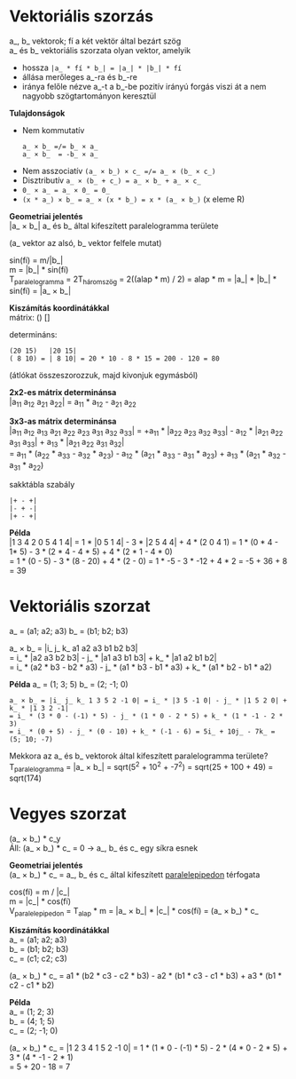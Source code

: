 # Vektoriális szorzás
a_, b_ vektorok; fí a két vektör által bezárt szög  
a_ és b_ vektoriális szorzata olyan vektor, amelyik
- hossza `|a_ * fí * b_| = |a_| * |b_| * fí`
- állása merőleges a_-ra és b_-re
- iránya felőle nézve a_-t a b_-be pozitív irányú forgás viszi át a nem nagyobb szögtartományon keresztül

**Tulajdonságok**
- Nem kommutatív
    ```
    a_ × b_ =/= b_ × a_
    a_ × b_  = -b_ × a_
    ```
- Nem asszociatív
`(a_ × b_) × c_ =/= a_ × (b_ × c_)`
- Disztributív
`a_ × (b_ + c_) = a_ × b_ + a_ × c_`
- `0_ × a_ = a_ × 0_ = 0_`
- `(x * a_) × b_ = a_ × (x * b_) = x * (a_ × b_)` (x eleme R)

**Geometriai jelentés**  
|a_ × b_| a_ és b_ által kifeszített paralelogramma területe

(a_ vektor az alsó, b_ vektor felfele mutat)

sin(fí) = m/|b_|  
m = |b_| * sin(fí)  
T<sub>paralelogramma</sub> = 2T<sub>háromszög</sub> = 2((alap * m) / 2) = alap * m = |a_| * |b_| * sin(fí) = |a_ × b_|


**Kiszámítás koordinátákkal**  
mátrix: () []

determináns:
```
(20 15)   |20 15|
( 8 10) = | 8 10| = 20 * 10 - 8 * 15 = 200 - 120 = 80
```
(átlókat összeszorozzuk, majd kivonjuk egymásból)

**2x2-es mátrix determinánsa**  
|a<sub>11</sub> a<sub>12</sub> a<sub>21</sub> a<sub>22</sub>| = a<sub>11</sub> * a<sub>12</sub> - a<sub>21</sub> a<sub>22</sub>

**3x3-as mátrix determinánsa**  
|a<sub>11</sub> a<sub>12</sub> a<sub>13</sub> a<sub>21</sub> a<sub>22</sub> a<sub>23</sub> a<sub>31</sub> a<sub>32</sub> a<sub>33</sub>| = +a<sub>11</sub> * |a<sub>22</sub> a<sub>23</sub> a<sub>32</sub> a<sub>33</sub>| - a<sub>12</sub> * |a<sub>21</sub> a<sub>22</sub> a<sub>31</sub> a<sub>33</sub>| + a<sub>13</sub> * |a<sub>21</sub> a<sub>22</sub> a<sub>31</sub> a<sub>32</sub>|    
= a<sub>11</sub> * (a<sub>22</sub> * a<sub>33</sub> - a<sub>32</sub> * a<sub>23</sub>) - a<sub>12</sub> * (a<sub>21</sub> * a<sub>33</sub> - a<sub>31</sub> * a<sub>23</sub>) + a<sub>13</sub> * (a<sub>21</sub> * a<sub>32</sub> - a<sub>31</sub> * a<sub>22</sub>)

sakktábla szabály
```
|+ - +|
|- + -|
|+ - +|
```

**Példa**  
|1 3 4 2 0 5 4 1 4| = 1 * |0 5 1 4| - 3 * |2 5 4 4| + 4 * (2 0 4 1) = 1 * (0 * 4 - 1* 5) - 3 * (2 * 4 - 4 * 5) + 4 * (2 * 1 - 4 * 0)  
= 1 * (0 - 5) - 3 * (8 - 20) + 4 * (2 - 0) = 1 * -5 - 3 * -12 + 4 * 2 = -5 + 36 + 8 = 39

# Vektoriális szorzat
a_ = (a1; a2; a3)
b_ = (b1; b2; b3)

a_ × b_ = |i_ j_ k_ a1 a2 a3 b1 b2 b3|  
= i_ * |a2 a3 b2 b3| - j_ * |a1 a3 b1 b3| + k_ * |a1 a2 b1 b2|  
= i_ * (a2 * b3 - b2 * a3) - j_ * (a1 * b3 - b1 * a3) + k_ * (a1 * b2 - b1 * a2)

**Példa**
a_ = (1; 3; 5)
b_ = (2; -1; 0)

```
a_ × b_ = |i_ j_ k_ 1 3 5 2 -1 0| = i_ * |3 5 -1 0| - j_ * |1 5 2 0| + k_ * |1 3 2 -1|
= i_ * (3 * 0 - (-1) * 5) - j_ * (1 * 0 - 2 * 5) + k_ * (1 * -1 - 2 * 3)
= i_ * (0 + 5) - j_ * (0 - 10) + k_ * (-1 - 6) = 5i_ + 10j_ - 7k_ = (5; 10; -7)
```

Mekkora az a_ és b_ vektorok által kifeszített paralelogramma területe?  
T<sub>paralelogramma</sub> = |a_ × b_| = sqrt(5<sup>2</sup> + 10<sup>2</sup> + -7<sup>2</sup>) = sqrt(25 + 100 + 49) = sqrt(174)

# Vegyes szorzat
(a_ × b_) * c_y  
Áll: (a_ × b_) * c_ = 0 -> a_, b_ és c_ egy síkra esnek

**Geometriai jelentés**  
(a_ × b_) * c_ = a_, b_ és c_ által kifeszített [paralelepipedon](https://hu.wikipedia.org/wiki/Paralelepipedon) térfogata

cos(fí) = m / |c_|  
m = |c_| * cos(fí)  
V<sub>paralelepipedon</sub> = T<sub>alap</sub> * m = |a_ × b_| * |c_| * cos(fí) = (a_ × b_) * c_

**Kiszámítás koordinátákkal**  
a_ = (a1; a2; a3)  
b_ = (b1; b2; b3)  
c_ = (c1; c2; c3)

(a_ × b_) * c_ = a1 * (b2 * c3 - c2 * b3) - a2 * (b1 * c3 - c1 * b3) + a3 * (b1 * c2 - c1 * b2)

**Példa**  
a_ = (1; 2; 3)  
b_ = (4; 1; 5)  
c_ = (2; -1; 0)

(a_ × b_) * c_ = |1 2 3 4 1 5 2 -1 0| = 1 * (1 * 0 - (-1) * 5) - 2 * (4 * 0 - 2 * 5) + 3 * (4 * -1 - 2 * 1)  
= 5 + 20 - 18 = 7

